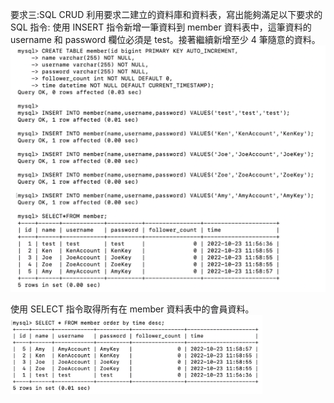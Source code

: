 

要求三:SQL CRUD 利用要求二建立的資料庫和資料表，寫出能夠滿足以下要求的 SQL 指令:
使用 INSERT 指令新增一筆資料到 member 資料表中，這筆資料的 username 和 password 欄位必須是 test。接著繼續新增至少 4 筆隨意的資料。
![Image](https://github.com/mo-guai/front-end-beginner/blob/main/week05/week05-img/Week05-3-1.png?)

使用 SELECT 指令取得所有在 member 資料表中的會員資料。
<img src="https://github.com/mo-guai/front-end-beginner/blob/main/week05/week05-img/Week05-3-2.png" width="80%">

